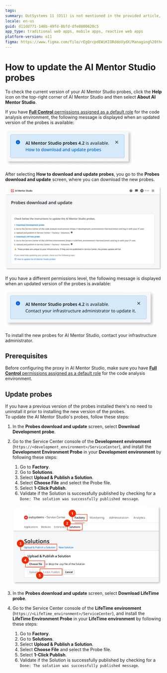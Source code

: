 ```yaml
---
tags: 
summary: OutSystems 11 (O11) is not mentioned in the provided article, which focuses on updating AI Mentor Studio probes.
locale: en-us
guid: d11dd771-148b-49fd-8bfd-dfe0800620c5
app_type: traditional web apps, mobile apps, reactive web apps
platform-version: o11
figma: https://www.figma.com/file/rEgQrcpdEWiKIORddoVydX/Managing%20the%20Applications%20Lifecycle?node-id=929:738
---
```


# How to update the AI Mentor Studio probes

<div class="info" markdown="1">

To check the current version of your AI Mentor Studio probes, click the **Help** icon on the top-right corner of AI Mentor Studio and then select **About AI Mentor Studio**.

</div>

If you have [**Full Control** permissions assigned as a default role](how-works.md#update-probes) for the code analysis environment, the following message is displayed when an updated version of the probes is available: 

![Notification message in AI Mentor Studio indicating an update is available for users with Full Control permissions](images/probes-update-full-ams.png "AI Mentor Studio Full Control Update Notification")

After selecting **How to download and update probes**, you go to the **Probes download and update** screen, where you can download the new probes.

![Probes download and update screen in AI Mentor Studio showing options to download new probes](images/probes-procedure-ams.png "AI Mentor Studio Probes Download and Update Screen")

If you have a different permissions level, the following message is displayed when an updated version of the probes is available:

![Notification message in AI Mentor Studio indicating an update is available for users with limited permissions](images/probes-update-listapp-ams.png "AI Mentor Studio Limited Permissions Update Notification")

To install the new probes for AI Mentor Studio, contact your infrastructure administrator.

## Prerequisites

Before configuring the proxy in AI Mentor Studio, make sure you have [**Full Control** permissions assigned as a default role](how-works.md#update-probes) for the code analysis environment.

## Update probes

If you have a previous version of the probes installed there's no need to uninstall it prior to installing the new version of the probes.  
To update the AI Mentor Studio's probes, follow these steps:

1. In the **Probes download and update** screen, select **Download Development probe**.

1. Go to the Service Center console of the **Development environment** (`https://<development_environment>/ServiceCenter`), and install the **Development Environment Probe** in your **Development environment** by following these steps:

    1. Go to **Factory**.
    1. Go to **Solutions**.
    1. Select **Upload & Publish a Solution**.
    1. Select **Choose File** and select the Probe file.
    1. Select **1-Click Publish**.
    1. Validate if the Solution is successfully published by checking for a `Done: The solution was successfully published message`.

    ![Step-by-step instructions for installing the Development Environment Probe in the Service Center console](images/setup-install-probes-sc.png "Service Center Probes Installation Steps")

1. In the **Probes download and update** screen, select **Download LifeTime probe**.

1. Go to the Service Center console of the **LifeTime environment** (`https://<LifeTime_environment>/ServiceCenter`), and install the **LifeTime Environment Probe** in your **LifeTime environment** by following these steps:

    1. Go to **Factory**.
    1. Go to **Solutions**.
    1. Select **Upload & Publish a Solution**.
    1. Select **Choose File** and select the Probe file.
    1. Select **1-Click Publish**.
    1. Validate if the Solution is successfully published by checking for a `Done: The solution was successfully published message`.

